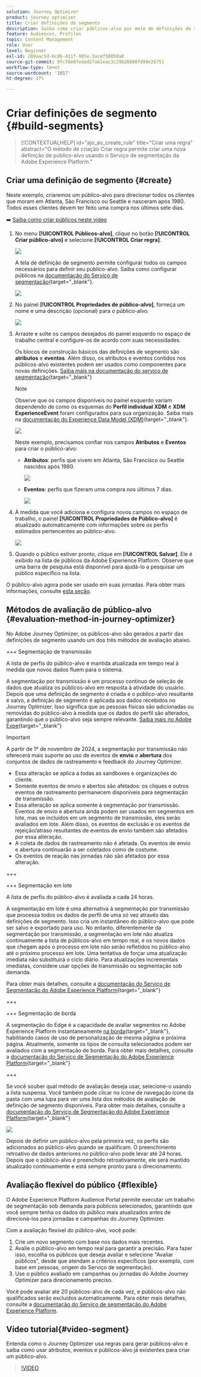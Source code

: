 ```yaml
---
solution: Journey Optimizer
product: journey optimizer
title: Criar definições de segmento
description: Saiba como criar públicos-alvo por meio de definições de segmento
feature: Audiences, Profiles
topic: Content Management
role: User
level: Beginner
exl-id: 289aac5d-6cdb-411f-985e-3acef58050a8
source-git-commit: 9fcf0e07edad27ab1eac3c29b26888fd99e26751
workflow-type: tm+mt
source-wordcount: '1017'
ht-degree: 17%

---
```


# Criar definições de segmento {#build-segments}

>[!CONTEXTUALHELP]
>id="ajo_ao_create_rule"
>title="Criar uma regra"
>abstract="O método de criação Criar regra permite criar uma nova definição de público-alvo usando o Serviço de segmentação da Adobe Experience Platform."

## Criar uma definição de segmento {#create}

Neste exemplo, criaremos um público-alvo para direcionar todos os clientes que moram em Atlanta, São Francisco ou Seattle e nasceram após 1980. Todos esses clientes devem ter feito uma compra nos últimos sete dias.

➡️ [Saiba como criar públicos neste vídeo](#video-segment)

1. No menu **[!UICONTROL Públicos-alvo]**, clique no botão **[!UICONTROL Criar público-alvo]** e selecione **[!UICONTROL Criar regra]**.

   ![](assets/create-segment.png)

   A tela de definição de segmento permite configurar todos os campos necessários para definir seu público-alvo. Saiba como configurar públicos na [documentação do Serviço de segmentação](https://experienceleague.adobe.com/docs/experience-platform/segmentation/ui/overview.html?lang=pt-BR){target="_blank"}.

   ![](assets/segment-builder.png)

1. No painel **[!UICONTROL Propriedades de público-alvo]**, forneça um nome e uma descrição (opcional) para o público-alvo.

   ![](assets/segment-properties.png)

1. Arraste e solte os campos desejados do painel esquerdo no espaço de trabalho central e configure-os de acordo com suas necessidades.

   Os blocos de construção básicos das definições de segmento são **atributos** e **eventos**. Além disso, os atributos e eventos contidos nos públicos-alvo existentes podem ser usados como componentes para novas definições. [Saiba mais na documentação do serviço de segmentação](https://experienceleague.adobe.com/en/docs/experience-platform/segmentation/ui/segment-builder#building-blocks){target="_blank"}

   >[!NOTE]
   >
   >Observe que os campos disponíveis no painel esquerdo variam dependendo de como os esquemas do **Perfil individual XDM** e **XDM ExperienceEvent** foram configurados para sua organização.  Saiba mais na [documentação do Experience Data Model (XDM)](https://experienceleague.adobe.com/docs/experience-platform/xdm/home.html?lang=pt-BR){target="_blank"}.

   ![](assets/drag-fields.png)

   Neste exemplo, precisamos confiar nos campos **Atributos** e **Eventos** para criar o público-alvo:

   * **Atributos**: perfis que vivem em Atlanta, São Francisco ou Seattle nascidos após 1980.

     ![](assets/add-attributes.png)

   * **Eventos**: perfis que fizeram uma compra nos últimos 7 dias.

     ![](assets/add-events.png)

1. À medida que você adiciona e configura novos campos no espaço de trabalho, o painel **[!UICONTROL Propriedades de Público-alvo]** é atualizado automaticamente com informações sobre os perfis estimados pertencentes ao público-alvo.

   ![](assets/segment-estimate.png)

1. Quando o público estiver pronto, clique em **[!UICONTROL Salvar]**. Ele é exibido na lista de públicos da Adobe Experience Platform. Observe que uma barra de pesquisa está disponível para ajudá-lo a pesquisar um público específico na lista.

O público-alvo agora pode ser usado em suas jornadas. Para obter mais informações, consulte [esta seção](../audience/about-audiences.md).

## Métodos de avaliação de público-alvo {#evaluation-method-in-journey-optimizer}

No Adobe Journey Optimizer, os públicos-alvo são gerados a partir das definições de segmento usando um dos três métodos de avaliação abaixo.

+++ Segmentação de transmissão

A lista de perfis do público-alvo é mantida atualizada em tempo real à medida que novos dados fluem para o sistema.

A segmentação por transmissão é um processo contínuo de seleção de dados que atualiza os públicos-alvo em resposta à atividade do usuário. Depois que uma definição de segmento é criada e o público-alvo resultante é salvo, a definição de segmento é aplicada aos dados recebidos no Journey Optimizer. Isso significa que as pessoas físicas são adicionadas ou removidas do público-alvo à medida que os dados do perfil são alterados, garantindo que o público-alvo seja sempre relevante. [Saiba mais no Adobe Expe](https://experienceleague.adobe.com/docs/experience-platform/segmentation/ui/streaming-segmentation.html){target="_blank"}

>[!IMPORTANT]
>
>A partir de 1º de novembro de 2024, a segmentação por transmissão não oferecerá mais suporte ao uso de eventos de **envio** e **abertura** dos conjuntos de dados de rastreamento e feedback do Journey Optimizer.
>
>* Essa alteração se aplica a todas as sandboxes e organizações do cliente.
>* Somente eventos de envio e abertos são afetados: os cliques e outros eventos de rastreamento permanecem disponíveis para segmentação de transmissão.
>* Essa alteração se aplica somente à segmentação por transmissão. Eventos de envio e abertura ainda podem ser usados em segmentos em lote, mas se incluídos em um segmento de transmissão, eles serão avaliados em lote. Além disso, os eventos de exclusão e os eventos de rejeição/atraso resultantes de eventos de envio também são afetados por essa alteração.
>* A coleta de dados de rastreamento não é afetada. Os eventos de envio e abertura continuarão a ser coletados como de costume.
>* Os eventos de reação nas jornadas não são afetados por essa alteração.

+++

+++ Segmentação em lote

A lista de perfis do público-alvo é avaliada a cada 24 horas.

A segmentação em lote é uma alternativa à segmentação por transmissão que processa todos os dados de perfil de uma só vez através das definições de segmento. Isso cria um instantâneo do público-alvo que pode ser salvo e exportado para uso. No entanto, diferentemente da segmentação por transmissão, a segmentação em lote não atualiza continuamente a lista de públicos-alvo em tempo real, e os novos dados que chegam após o processo em lote não serão refletidos no público-alvo até o próximo processo em lote. Uma tentativa de forçar uma atualização imediata não substituirá o ciclo diário. Para atualizações incrementais imediatas, considere usar opções de transmissão ou segmentação sob demanda.

Para obter mais detalhes, consulte a [documentação do Serviço de Segmentação do Adobe Experience Platform](https://experienceleague.adobe.com/docs/experience-platform/segmentation/home.html#batch){target="_blank"}

+++

+++ Segmentação de borda

A segmentação do Edge é a capacidade de avaliar segmentos no Adobe Experience Platform instantaneamente [na borda](https://experienceleague.adobe.com/docs/experience-platform/edge/home.html){target="_blank"}, habilitando casos de uso de personalização de mesma página e próxima página. Atualmente, somente os tipos de consulta selecionados podem ser avaliados com a segmentação de borda. Para obter mais detalhes, consulte a [documentação do Serviço de Segmentação do Adobe Experience Platform](https://experienceleague.adobe.com/docs/experience-platform/segmentation/ui/edge-segmentation.html#query-types){target="_blank"}

+++

Se você souber qual método de avaliação deseja usar, selecione-o usando a lista suspensa. Você também pode clicar no ícone de navegação ícone da pasta com uma lupa para ver uma lista dos métodos de avaliação de definição de segmento disponíveis. Para obter mais detalhes, consulte a [documentação do Serviço de Segmentação do Adobe Experience Platform](https://experienceleague.adobe.com/docs/experience-platform/segmentation/ui/segment-builder.html#segment-properties){target="_blank"}

![](assets/evaluation-methods.png)

<!--The determination between batch segmentation and streaming segmentation is made by the system for each audience, based on the complexity and the cost of evaluating the segment definition rule. You can view the evaluation method for each audience in the **[!UICONTROL Evaluation method]** column of the audience list.
    
![](assets/evaluation-method.png)

>[!NOTE]
>
>If the **[!UICONTROL Evaluation method]** column does not display, you  need to add it using configuration button on the top right of the list.-->

Depois de definir um público-alvo pela primeira vez, os perfis são adicionados ao público-alvo quando se qualificam. O preenchimento retroativo de dados anteriores no público-alvo pode levar até 24 horas. Depois que o público-alvo é preenchido retroativamente, ele será mantido atualizado continuamente e está sempre pronto para o direcionamento.

## Avaliação flexível do público {#flexible}

O Adobe Experience Platform Audience Portal permite executar um trabalho de segmentação sob demanda para públicos selecionados, garantindo que você sempre tenha os dados do público mais atualizados antes de direcioná-los para jornadas e campanhas do Journey Optimizer.

Com a avaliação flexível do público-alvo, você pode:

1. Crie um novo segmento com base nos dados mais recentes.
1. Avalie o público-alvo em tempo real para garantir a precisão. Para fazer isso, escolha os públicos que deseja avaliar e selecione &quot;Avaliar públicos&quot;, desde que atendam a critérios específicos (por exemplo, com base em pessoas, origem do Serviço de segmentação).
1. Use o público avaliado em campanhas ou jornadas do Adobe Journey Optimizer para direcionamento preciso.

Você pode avaliar até 20 públicos-alvo de cada vez, e públicos-alvo não qualificados serão excluídos automaticamente. Para obter mais detalhes, consulte a [documentação do Serviço de segmentação do Adobe Experience Platform](https://experienceleague.adobe.com/en/docs/experience-platform/segmentation/ui/audience-portal#flexible-audience-evaluation).

## Vídeo tutorial{#video-segment}

Entenda como o Journey Optimizer usa regras para gerar públicos-alvo e saiba como usar atributos, eventos e públicos-alvo já existentes para criar um público-alvo.

>[!VIDEO](https://video.tv.adobe.com/v/3425020?quality=12)
